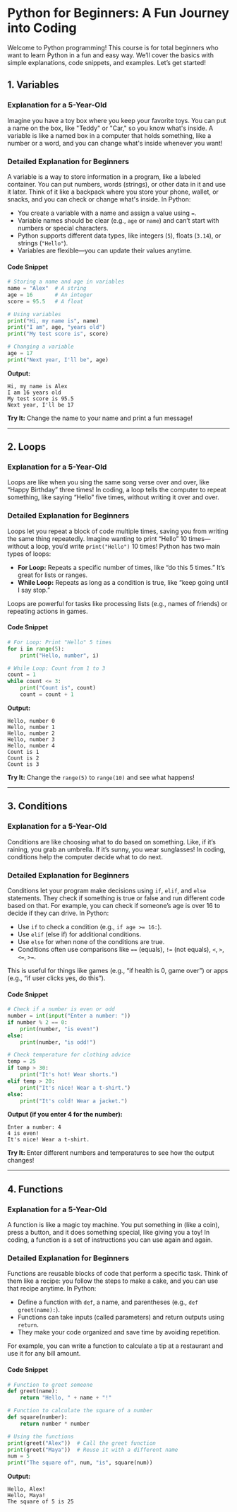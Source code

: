 # Python for Beginners: A Fun Journey into Coding

Welcome to Python programming! This course is for total beginners who want to learn Python in a fun and easy way. We’ll cover the basics with simple explanations, code snippets, and examples. Let’s get started!

## 1. Variables

### Explanation for a 5-Year-Old

Imagine you have a toy box where you keep your favorite toys. You can put a name on the box, like "Teddy" or "Car," so you know what's inside. A variable is like a named box in a computer that holds something, like a number or a word, and you can change what's inside whenever you want!

### Detailed Explanation for Beginners

A variable is a way to store information in a program, like a labeled container. You can put numbers, words (strings), or other data in it and use it later. Think of it like a backpack where you store your phone, wallet, or snacks, and you can check or change what's inside. In Python:

- You create a variable with a name and assign a value using `=`.
- Variable names should be clear (e.g., `age` or `name`) and can’t start with numbers or special characters.
- Python supports different data types, like integers (`5`), floats (`3.14`), or strings (`"Hello"`).
- Variables are flexible—you can update their values anytime.

#### Code Snippet

```python
# Storing a name and age in variables
name = "Alex"  # A string
age = 16       # An integer
score = 95.5   # A float

# Using variables
print("Hi, my name is", name)
print("I am", age, "years old")
print("My test score is", score)

# Changing a variable
age = 17
print("Next year, I'll be", age)
```

**Output:**

```
Hi, my name is Alex
I am 16 years old
My test score is 95.5
Next year, I'll be 17
```

**Try It:** Change the name to your name and print a fun message!

---

## 2. Loops

### Explanation for a 5-Year-Old

Loops are like when you sing the same song verse over and over, like “Happy Birthday” three times! In coding, a loop tells the computer to repeat something, like saying “Hello” five times, without writing it over and over.

### Detailed Explanation for Beginners

Loops let you repeat a block of code multiple times, saving you from writing the same thing repeatedly. Imagine wanting to print “Hello” 10 times—without a loop, you’d write `print("Hello")` 10 times! Python has two main types of loops:

- **For Loop:** Repeats a specific number of times, like “do this 5 times.” It’s great for lists or ranges.
- **While Loop:** Repeats as long as a condition is true, like “keep going until I say stop.”

Loops are powerful for tasks like processing lists (e.g., names of friends) or repeating actions in games.

#### Code Snippet

```python
# For Loop: Print "Hello" 5 times
for i in range(5):
    print("Hello, number", i)

# While Loop: Count from 1 to 3
count = 1
while count <= 3:
    print("Count is", count)
    count = count + 1
```

**Output:**

```
Hello, number 0
Hello, number 1
Hello, number 2
Hello, number 3
Hello, number 4
Count is 1
Count is 2
Count is 3
```

**Try It:** Change the `range(5)` to `range(10)` and see what happens!

---

## 3. Conditions

### Explanation for a 5-Year-Old

Conditions are like choosing what to do based on something. Like, if it’s raining, you grab an umbrella. If it’s sunny, you wear sunglasses! In coding, conditions help the computer decide what to do next.

### Detailed Explanation for Beginners

Conditions let your program make decisions using `if`, `elif`, and `else` statements. They check if something is true or false and run different code based on that. For example, you can check if someone’s age is over 16 to decide if they can drive. In Python:

- Use `if` to check a condition (e.g., `if age >= 16:`).
- Use `elif` (else if) for additional conditions.
- Use `else` for when none of the conditions are true.
- Conditions often use comparisons like `==` (equals), `!=` (not equals), `<`, `>`, `<=`, `>=`.

This is useful for things like games (e.g., “if health is 0, game over”) or apps (e.g., “if user clicks yes, do this”).

#### Code Snippet

```python
# Check if a number is even or odd
number = int(input("Enter a number: "))
if number % 2 == 0:
    print(number, "is even!")
else:
    print(number, "is odd!")

# Check temperature for clothing advice
temp = 25
if temp > 30:
    print("It's hot! Wear shorts.")
elif temp > 20:
    print("It's nice! Wear a t-shirt.")
else:
    print("It's cold! Wear a jacket.")
```

**Output (if you enter 4 for the number):**

```
Enter a number: 4
4 is even!
It's nice! Wear a t-shirt.
```

**Try It:** Enter different numbers and temperatures to see how the output changes!

---

## 4. Functions

### Explanation for a 5-Year-Old

A function is like a magic toy machine. You put something in (like a coin), press a button, and it does something special, like giving you a toy! In coding, a function is a set of instructions you can use again and again.

### Detailed Explanation for Beginners

Functions are reusable blocks of code that perform a specific task. Think of them like a recipe: you follow the steps to make a cake, and you can use that recipe anytime. In Python:

- Define a function with `def`, a name, and parentheses (e.g., `def greet(name):`).
- Functions can take inputs (called parameters) and return outputs using `return`.
- They make your code organized and save time by avoiding repetition.

For example, you can write a function to calculate a tip at a restaurant and use it for any bill amount.

#### Code Snippet

```python
# Function to greet someone
def greet(name):
    return "Hello, " + name + "!"

# Function to calculate the square of a number
def square(number):
    return number * number

# Using the functions
print(greet("Alex"))  # Call the greet function
print(greet("Maya"))  # Reuse it with a different name
num = 5
print("The square of", num, "is", square(num))
```

**Output:**

```
Hello, Alex!
Hello, Maya!
The square of 5 is 25
```
